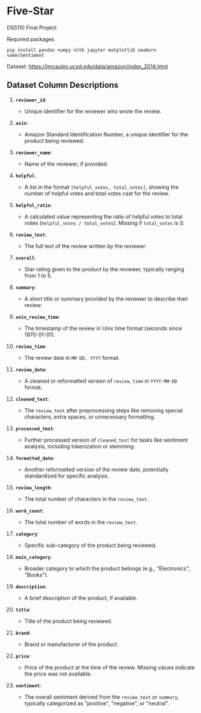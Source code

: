 # Five-Star
DS5110 Final Project

Required packages

`pip install pandas numpy nltk jupyter matplotlib seaborn vaderSentiment`

Dataset: https://jmcauley.ucsd.edu/data/amazon/index_2014.html

## Dataset Column Descriptions

1. **`reviewer_id`**:
   - Unique identifier for the reviewer who wrote the review.

2. **`asin`**:
   - Amazon Standard Identification Number, a unique identifier for the product being reviewed.

3. **`reviewer_name`**:
   - Name of the reviewer, if provided.

4. **`helpful`**:
   - A list in the format `[helpful_votes, total_votes]`, showing the number of helpful votes and total votes cast for the review.

5. **`helpful_ratio`**:
   - A calculated value representing the ratio of helpful votes to total votes (`helpful_votes / total_votes`). Missing if `total_votes` is 0.

6. **`review_text`**:
   - The full text of the review written by the reviewer.

7. **`overall`**:
   - Star rating given to the product by the reviewer, typically ranging from 1 to 5.

8. **`summary`**:
   - A short title or summary provided by the reviewer to describe their review.

9. **`unix_review_time`**:
   - The timestamp of the review in Unix time format (seconds since 1970-01-01).

10. **`review_time`**:
    - The review date in `MM DD, YYYY` format.

11. **`review_date`**:
    - A cleaned or reformatted version of `review_time` in `YYYY-MM-DD` format.

12. **`cleaned_text`**:
    - The `review_text` after preprocessing steps like removing special characters, extra spaces, or unnecessary formatting.

13. **`processed_text`**:
    - Further processed version of `cleaned_text` for tasks like sentiment analysis, including tokenization or stemming.

14. **`formatted_date`**:
    - Another reformatted version of the review date, potentially standardized for specific analysis.

15. **`review_length`**:
    - The total number of characters in the `review_text`.

16. **`word_count`**:
    - The total number of words in the `review_text`.

17. **`category`**:
    - Specific sub-category of the product being reviewed.

18. **`main_category`**:
    - Broader category to which the product belongs (e.g., "Electronics", "Books").

19. **`description`**:
    - A brief description of the product, if available.

20. **`title`**:
    - Title of the product being reviewed.

21. **`brand`**:
    - Brand or manufacturer of the product.

22. **`price`**:
    - Price of the product at the time of the review. Missing values indicate the price was not available.

23. **`sentiment`**:
    - The overall sentiment derived from the `review_text` or `summary`, typically categorized as "positive", "negative", or "neutral".